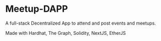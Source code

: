 # Meetup-DAPP

A full-stack Decentralized App to attend and post events and meetups.

Made with Hardhat, The Graph, Solidity, NextJS, EtherJS

